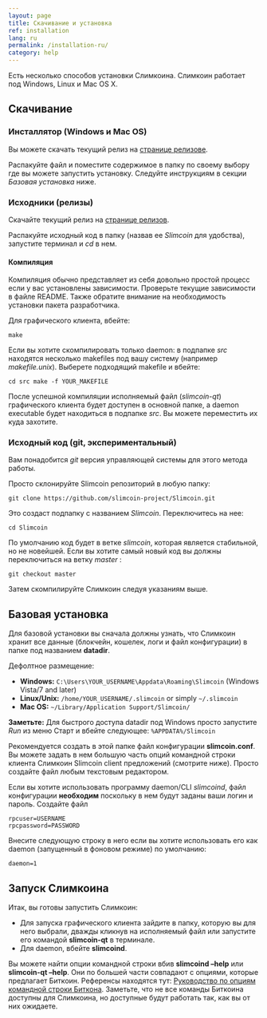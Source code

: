 ```yaml
---
layout: page
title: Скачивание и установка
ref: installation
lang: ru
permalink: /installation-ru/
category: help
---
```


Есть несколько способов установки Слимкоина. Слимкоин работает под Windows, Linux и Mac OS X.

## Скачивание

### Инсталлятор (Windows и Mac OS)

Вы можете скачать текущий релиз на [странице релизове](https://github.com/slimcoin-project/Slimcoin/releases).

Распакуйте файл и поместите содержимое в папку по своему выбору где вы можете запустить установку. Следуйте инструкциям в секции _Базовая установка_ ниже.

### Исходники (релизы)

Скачайте текущий релиз на [странице релизов](https://github.com/slimcoin-project/Slimcoin/releases).

Распакуйте исходный код в папку (назвав ее _Slimcoin_ для удобства), запустите терминал и _cd_ в нем.

#### Компиляция

Компиляция обычно представляет из себя довольно простой процесс если у вас установлены зависимости. Проверьте текущие зависимости в файле README. Также обратите внимание на необходимость установки пакета разработчика.

Для графического клиента, вбейте:

```
make

```

Если вы хотите скомпилировать только daemon: в подпапке _src_ находятся несколько makefiles под вашу систему (например _makefile.unix_). Выберете подходящий makefile и вбейте:

`cd src make -f YOUR_MAKEFILE`

После успешной компиляции исполняемый файл (_slimcoin-qt_) графического клиента будет доступен в основной папке, а daemon executable будет находиться в подпапке _src_. Вы можете переместить их куда захотите.

### Исходный код (git, экспериментальный)

Вам понадобится _git_ версия управляющей системы для этого метода работы.

Просто склонируйте Slimcoin репозиторий в любую папку:

`git clone https://github.com/slimcoin-project/Slimcoin.git`

Это создаст подпапку с названием _Slimcoin_. Переключитесь на нее:

`cd Slimcoin`

По умолчанию код будет в ветке _slimcoin_, которая является стабильной, но не новейшей. Если вы хотите самый новый код вы должны переключиться на ветку _master_ :

`git checkout master`

Затем скомпилируйте Слимкоин следуя указаниям выше.

## Базовая установка

Для базовой установки вы сначала должны узнать, что Слимкоин хранит все данные (блокчейн, кошелек, логи и файл конфигурации) в папке под названием **datadir**.

Дефолтное размещение:

*   **Windows:** `C:\Users\YOUR_USERNAME\Appdata\Roaming\Slimcoin` (Windows Vista/7 and later)
*   **Linux/Unix:** `/home/YOUR_USERNAME/.slimcoin` or simply `~/.slimcoin`
*   **Mac OS:** `~/Library/Application Support/Slimcoin/`

**Заметьте:** Для быстрого доступа datadir под Windows просто запустите _Run_ из меню Старт и вбейте следующее: `%APPDATA%/Slimcoin`

Рекомендуется создать в этой папке файл конфигурации **slimcoin.conf**. Вы можете задать в нем большую часть опций командной строки клиента Слимкоин Slimcoin client предложений (смотрите ниже). Просто создайте файл любым текстовым редактором.

Если вы хотите использовать программу daemon/CLI _slimcoind_, файл конфигурации **необходим** поскольку в нем будут заданы ваши логин и пароль. Создайте файл

<div class="highlighter-rouge">

```
rpcuser=USERNAME
rpcpassword=PASSWORD

```

</div>

Внесите следующую строку в него если вы хотите использовать его как daemon (запущенный в фоновом режиме) по умолчанию:

<div class="highlighter-rouge">

```
daemon=1

```

</div>

## Запуск Слимкоина

Итак, вы готовы запустить Слимкоин:

*   Для запуска графического клиента зайдите в папку, которую вы для него выбрали, дважды кликнув на исполняемый файл или запустите его командой **slimcoin-qt** в терминале.
*   Для daemon, вбейте **slimcoind**.

Вы можете найти опции командной строки вбив **slimcoind –help** или **slimcoin-qt –help**. Они по большей части совпадают с опциями, которые предлагает Биткоин. Референсы находятся тут: [Руководство по опциям командной строки Биткона](https://en.bitcoin.it/wiki/Running_Bitcoin). Заметьте, что не все команды Биткоина доступны для Слимкоина, но доступные будут работать так, как вы от них ожидаете.
